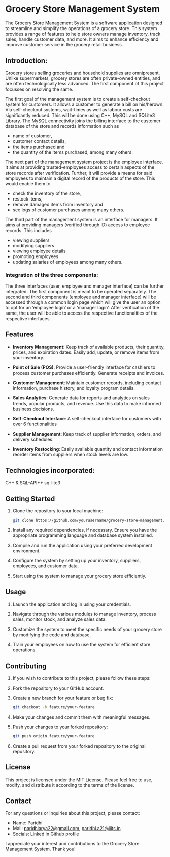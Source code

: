 # Grocery Store Management System

The Grocery Store Management System is a software application designed to streamline and simplify the operations of a grocery store. This system provides a range of features to help store owners manage inventory, track sales, handle customer data, and more. It aims to enhance efficiency and improve customer service in the grocery retail business.

## Introduction:
Grocery stores selling groceries and household supplies are omnipresent.
Unlike supermarkets, grocery stores are often private-owned entities, and
are often technologically less advanced. The first component of this
project focusses on resolving the same.

The first goal of the management system is to create a self-checkout
system for customers. It allows a customer to generate a bill on his/herown. Via self-checkout systems, wait-times as well as labour costs are
significantly reduced. This will be done using C++, MySQL and SQLite3
Library. The MySQL connectivity joins the billing interface to the
customer database of the store and records information such as
- name of customer,
- customer contact details,
- the items purchased and
- the quantity of the items purchased,
among many others.

The next part of the management system project is the employee
interface. It aims at providing trusted-employees access to certain aspects
of the store records after verification. Further, it will provide a means for
said employees to maintain a digital record of the products of the store.
This would enable them to
- check the inventory of the store,
- restock items,
- remove damaged items from inventory and
- see logs of customer purchases
among many others.

The third part of the management system is an interface for managers. It
aims at providing managers (verified through ID) access to employee
records. This includes
- viewing suppliers
- modifying suppliers
- viewing employee details
- promoting employees
- updating salaries of employees
among many others.

 ### Integration of the three components:
The three interfaces (user, employee and manager interface) can be
further integrated. The first component is meant to be operated
separately. The second and third components (employee and manager
interface) will be accessed through a common login page which will
give the user an option to opt for an ‘employee login’ or a ‘manager
login’. After verification of the same, the user will be able to access
the respective functionalities of the respective interfaces.

## Features

- **Inventory Management**: Keep track of available products, their quantity, prices, and expiration dates. Easily add, update, or remove items from your inventory.

- **Point of Sale (POS)**: Provide a user-friendly interface for cashiers to process customer purchases efficiently. Generate receipts and invoices.

- **Customer Management**: Maintain customer records, including contact information, purchase history, and loyalty program details.

- **Sales Analytics**: Generate data for reports and analytics on sales trends, popular products, and revenue. Use this data to make informed business decisions.

- **Self-Checkout Interface**: A self-checkout interface for customers with over 6 functionalities
  
- **Supplier Management**: Keep track of supplier information, orders, and delivery schedules.

- **Inventory Restocking**: Easily available quantity and contact information reorder items from suppliers when stock levels are low.

## Technologies incorporated: 
C++ & SQL-API++ sq-lite3

## Getting Started

1. Clone the repository to your local machine:

   ```bash
   git clone https://github.com/yourusername/grocery-store-management.git
   

2. Install any required dependencies, if necessary. Ensure you have the appropriate programming language and database system installed.

3. Compile and run the application using your preferred development environment.

4. Configure the system by setting up your inventory, suppliers, employees, and customer data.

5. Start using the system to manage your grocery store efficiently.

## Usage
1. Launch the application and log in using your credentials.

2. Navigate through the various modules to manage inventory, process sales, monitor stock, and analyze sales data.

3. Customize the system to meet the specific needs of your grocery store by modifying the code and database.

4. Train your employees on how to use the system for efficient store operations.

## Contributing
1. If you wish to contribute to this project, please follow these steps:

2. Fork the repository to your GitHub account.

3. Create a new branch for your feature or bug fix:

   ```bash
   git checkout -b feature/your-feature

4. Make your changes and commit them with meaningful messages.

5. Push your changes to your forked repository:

   ```bash
   git push origin feature/your-feature

6. Create a pull request from your forked repository to the original repository.

## License
This project is licensed under the MIT License. Please feel free to use, modify, and distribute it according to the terms of the license.

## Contact
For any questions or inquiries about this project, please contact:


- Name: Paridhi 
- Mail: paridhiarya22@gmail.com, paridhi.a21@iiits.in
- Socials: Linked in Github profile

I appreciate your interest and contributions to the Grocery Store Management System. Thank you!


